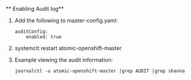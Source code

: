 ** Enabling Audit log**

1. Add the following to master-config.yaml:

	```
	auditConfig:
  		enabled: true
	````

2. systemclt restart atomic-openshift-master

  
3. Example viewing the audit information:

	```
	journalctl -u atomic-openshift-master |grep AUDIT |grep shanna
	```
